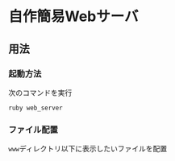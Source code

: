 # 自作簡易Webサーバ

## 用法
### 起動方法
次のコマンドを実行
```
ruby web_server
```

### ファイル配置
`www`ディレクトリ以下に表示したいファイルを配置
